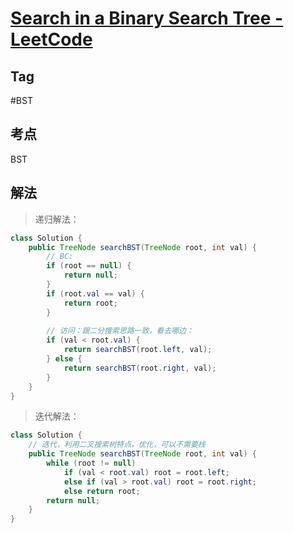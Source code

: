 # [Search in a Binary Search Tree - LeetCode](https://leetcode.com/problems/search-in-a-binary-search-tree/description/)


## Tag
#BST

## 考点  
BST

## 解法  
> 递归解法：
```java
class Solution {
    public TreeNode searchBST(TreeNode root, int val) {
        // BC:
        if (root == null) {
            return null;
        }
        if (root.val == val) {
            return root;
        }
        
        // 访问：跟二分搜索思路一致，看去哪边：
        if (val < root.val) {
            return searchBST(root.left, val);
        } else {
            return searchBST(root.right, val);
        }
    }
}
```
> 迭代解法：
```java
class Solution {
    // 迭代，利用二叉搜索树特点，优化，可以不需要栈
    public TreeNode searchBST(TreeNode root, int val) {
        while (root != null)
            if (val < root.val) root = root.left;
            else if (val > root.val) root = root.right;
            else return root;
        return null;
    }
}
```
